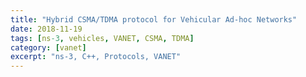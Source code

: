 ```yaml
---
title: "Hybrid CSMA/TDMA protocol for Vehicular Ad-hoc Networks"
date: 2018-11-19
tags: [ns-3, vehicles, VANET, CSMA, TDMA]
category: [vanet]
excerpt: "ns-3, C++, Protocols, VANET"
---
```

